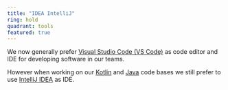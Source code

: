 ```yaml
---
title: "IDEA IntelliJ"
ring: hold
quadrant: tools
featured: true
---
```


We now generally prefer [Visual Studio Code (VS Code)](/tools/visual-studio-code) as code editor and IDE for developing software in our teams.

However when working on our [Kotlin](/languages-and-frameworks/kotlin) and [Java](/languages-and-frameworks/java) code bases we still prefer to use <a href="https://www.jetbrains.com/idea/">IntelliJ IDEA</a> as IDE.
